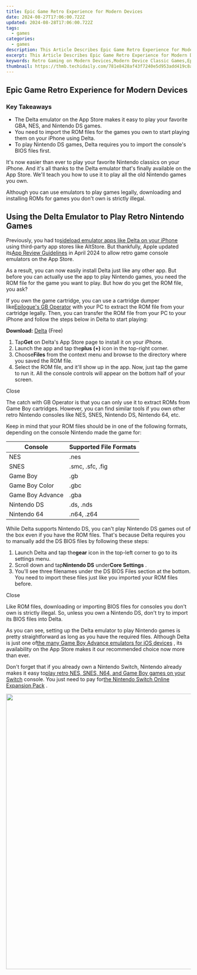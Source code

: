 ```yaml
---
title: Epic Game Retro Experience for Modern Devices
date: 2024-08-27T17:06:00.722Z
updated: 2024-08-28T17:06:00.722Z
tags:
  - games
categories:
  - games
description: This Article Describes Epic Game Retro Experience for Modern Devices
excerpt: This Article Describes Epic Game Retro Experience for Modern Devices
keywords: Retro Gaming on Modern Devices,Modern Device Classic Games,Epic Retro Gaming Experience,Retro Games Compatibility with Modern Tech,Embracing Retro Gaming Technology Today,Classic Games for New-Generation Consoles,Nostalgia Meets Innovation in Gaming
thumbnail: https://thmb.techidaily.com/781e8428af43f7240e5d953add419c8aa194f2d4e4f1f7a9a67dc80aa935e243.jpg
---
```


## Epic Game Retro Experience for Modern Devices

### Key Takeaways

* The Delta emulator on the App Store makes it easy to play your favorite GBA, NES, and Nintendo DS games.
* You need to import the ROM files for the games you own to start playing them on your iPhone using Delta.
* To play Nintendo DS games, Delta requires you to import the console's BIOS files first.

 It's now easier than ever to play your favorite Nintendo classics on your iPhone. And it's all thanks to the Delta emulator that's finally available on the App Store. We'll teach you how to use it to play all the old Nintendo games you own.

 Although you can use emulators to play games legally, downloading and installing ROMs for games you don't own is strictly illegal.

## Using the Delta Emulator to Play Retro Nintendo Games

 Previously, you had to[sideload emulator apps like Delta on your iPhone](https://www.makeuseof.com/how-to-sideload-iphone-apps-without-jailbreak/) using third-party app stores like AltStore. But thankfully, Apple updated its[App Review Guidelines](https://developer.apple.com/news/?id=0kjli9o1) in April 2024 to allow retro game console emulators on the App Store.

 As a result, you can now easily install Delta just like any other app. But before you can actually use the app to play Nintendo games, you need the ROM file for the game you want to play. But how do you get the ROM file, you ask?

 If you own the game cartridge, you can use a cartridge dumper like[Epilogue's GB Operator](https://www.epilogue.co/product/gb-operator) with your PC to extract the ROM file from your cartridge legally. Then, you can transfer the ROM file from your PC to your iPhone and follow the steps below in Delta to start playing:

**Download:** [Delta](https://apps.apple.com/us/app/delta-game-emulator/id1048524688) (Free)

1. Tap**Get** on Delta's App Store page to install it on your iPhone.
2. Launch the app and tap the**plus (+)** icon in the top-right corner.
3. Choose**Files** from the context menu and browse to the directory where you saved the ROM file.
4. Select the ROM file, and it'll show up in the app. Now, just tap the game to run it. All the console controls will appear on the bottom half of your screen.

Close

 The catch with GB Operator is that you can only use it to extract ROMs from Game Boy cartridges. However, you can find similar tools if you own other retro Nintendo consoles like NES, SNES, Nintendo DS, Nintendo 64, etc.

 Keep in mind that your ROM files should be in one of the following formats, depending on the console Nintendo made the game for:

| Console          | Supported File Formats |
| ---------------- | ---------------------- |
| NES              | .nes                   |
| SNES             | .smc, .sfc, .fig       |
| Game Boy         | .gb                    |
| Game Boy Color   | .gbc                   |
| Game Boy Advance | .gba                   |
| Nintendo DS      | .ds, .nds              |
| Nintendo 64      | .n64, .z64             |

 While Delta supports Nintendo DS, you can't play Nintendo DS games out of the box even if you have the ROM files. That's because Delta requires you to manually add the DS BIOS files by following these steps:

1. Launch Delta and tap the**gear** icon in the top-left corner to go to its settings menu.
2. Scroll down and tap**Nintendo DS** under**Core Settings** .
3. You'll see three filenames under the DS BIOS Files section at the bottom. You need to import these files just like you imported your ROM files before.

Close

 Like ROM files, downloading or importing BIOS files for consoles you don't own is strictly illegal. So, unless you own a Nintendo DS, don't try to import its BIOS files into Delta.

 As you can see, setting up the Delta emulator to play Nintendo games is pretty straightforward as long as you have the required files. Although Delta is just one of[the many Game Boy Advance emulators for iOS devices](https://www.makeuseof.com/best-gba-emulators-for-ios/) , its availability on the App Store makes it our recommended choice now more than ever.

 Don't forget that if you already own a Nintendo Switch, Nintendo already makes it easy to[play retro NES, SNES, N64, and Game Boy games on your Switch](https://www.makeuseof.com/play-nes-n64-games-nintendo-switch/) console. You just need to pay for[the Nintendo Switch Online Expansion Pack](https://www.makeuseof.com/what-is-nintendo-switch-online-expansion-pack-worth-the-price/) .


<ins class="adsbygoogle"
     style="display:block"
     data-ad-format="autorelaxed"
     data-ad-client="ca-pub-7571918770474297"
     data-ad-slot="1223367746"></ins>



<ins class="adsbygoogle"
     style="display:block"
     data-ad-client="ca-pub-7571918770474297"
     data-ad-slot="8358498916"
     data-ad-format="auto"
     data-full-width-responsive="true"></ins>



<!-- affiliate ads begin -->
<a href="https://zebaoaffiliateprogram.pxf.io/c/5597632/1853659/21526" target="_top" id="1853659"><img src="//a.impactradius-go.com/display-ad/21526-1853659" border="0" alt="" width="1920" height="750"/></a><img height="0" width="0" src="https://imp.pxf.io/i/5597632/1853659/21526" style="position:absolute;visibility:hidden;" border="0" />
<!-- affiliate ads end -->